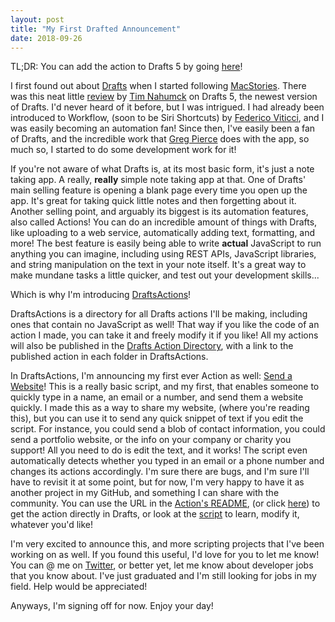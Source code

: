 ```yaml
---
layout: post
title: "My First Drafted Announcement"
date: 2018-09-26
---
```


TL;DR: You can add the action to Drafts 5 by going [here](https://actions.getdrafts.com/a/1Nl)!

I first found out about [Drafts](https://getdrafts.com/) when I started following [MacStories](https://www.macstories.net/). There was this neat little [review](https://www.macstories.net/reviews/drafts-5-the-macstories-review/) by [Tim Nahumck](https://twitter.com/nahumck) on Drafts 5, the newest version of Drafts. I'd never heard of it before, but I was intrigued. I had already been introduced to Workflow, (soon to be Siri Shortcuts) by [Federico Viticci](https://twitter.com/viticci), and I was easily becoming an automation fan! Since then, I've easily been a fan of Drafts, and the incredible work that [Greg Pierce](https://twitter.com/agiletortoise) does with the app, so much so, I started to do some development work for it!

If you're not aware of what Drafts is, at its most basic form, it's just a note taking app. A really, **really** simple note taking app at that. One of Drafts' main selling feature is opening a blank page every time you open up the app. It's great for taking quick little notes and then forgetting about it. Another selling point, and arguably its biggest is its automation features, also called Actions! You can do an incredible amount of things with Drafts, like uploading to a web service, automatically adding text, formatting, and more! The best feature is easily being able to write **actual** JavaScript to run anything you can imagine, including using REST APIs, JavaScript libraries, and string manipulation on the text in your note itself. It's a great way to make mundane tasks a little quicker, and test out your development skills...

Which is why I'm introducing [DraftsActions](https://github.com/HobbieJ/DraftsActions)!

DraftsActions is a directory for all Drafts actions I'll be making, including ones that contain no JavaScript as well! That way if you like the code of an action I made, you can take it and freely modify it if you like! All my actions will also be published in the [Drafts Action Directory](https://actions.getdrafts.com/), with a link to the published action in each folder in DraftsActions.

In DraftsActions, I'm announcing my first ever Action as well: [Send a Website](https://github.com/HobbieJ/DraftsActions/tree/master/Send%20a%20Website)! This is a really basic script, and my first, that enables someone to quickly type in a name, an email or a number, and send them a website quickly. I made this as a way to share my website, (where you're reading this), but you can use it to send any quick snippet of text if you edit the script. For instance, you could send a blob of contact information, you could send a portfolio website, or the info on your company or charity you support! All you need to do is edit the text, and it works! The script even automatically detects whether you typed in an email or a phone number and changes its actions accordingly. I'm sure there are bugs, and I'm sure I'll have to revisit it at some point, but for now, I'm very happy to have it as another project in my GitHub, and something I can share with the community. You can use the URL in the [Action's README](https://github.com/HobbieJ/DraftsActions/blob/master/Send%20a%20Website/README.md), (or click [here](https://actions.getdrafts.com/a/1Nl)) to get the action directly in Drafts, or look at the [script](https://github.com/HobbieJ/DraftsActions/blob/master/Send%20a%20Website/1.js) to learn, modify it, whatever you'd like!

I'm very excited to announce this, and more scripting projects that I've been working on as well. If you found this useful, I'd love for you to let me know! You can @ me on [Twitter](https://twitter.com/HobbieJacob), or better yet, let me know about developer jobs that you know about. I've just graduated and I'm still looking for jobs in my field. Help would be appreciated!

Anyways, I'm signing off for now. Enjoy your day!